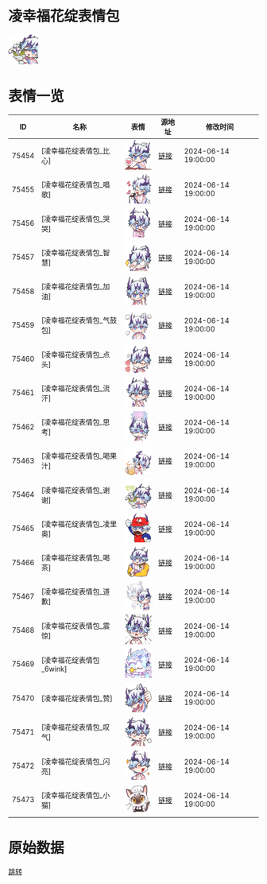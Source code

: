 # 凌幸福花绽表情包

<img src="./cover.png" height="60" alt="cover" />

# 表情一览

|ID|名称|表情|源地址|修改时间|
|----|----|----|----|----|
|75454|[凌幸福花绽表情包_比心]|<img src="./pic/075454_%5B凌幸福花绽表情包_比心%5D.png" height="60" alt="比心"/>|[链接](https://i0.hdslb.com/bfs/garb/4cc61335ef774803af59e1bfa6e0adcdc208a699.png)|2024-06-14 19:00:00|
|75455|[凌幸福花绽表情包_唱歌]|<img src="./pic/075455_%5B凌幸福花绽表情包_唱歌%5D.png" height="60" alt="唱歌"/>|[链接](https://i0.hdslb.com/bfs/garb/5ddf8c84f906410ff8cf6b9145294fe082d338de.png)|2024-06-14 19:00:00|
|75456|[凌幸福花绽表情包_哭哭]|<img src="./pic/075456_%5B凌幸福花绽表情包_哭哭%5D.png" height="60" alt="哭哭"/>|[链接](https://i0.hdslb.com/bfs/garb/1c3c3cb98f9c43bf1bdee8d1f385663d103807f6.png)|2024-06-14 19:00:00|
|75457|[凌幸福花绽表情包_智慧]|<img src="./pic/075457_%5B凌幸福花绽表情包_智慧%5D.png" height="60" alt="智慧"/>|[链接](https://i0.hdslb.com/bfs/garb/7ced8697506ae93ec16e76e446ce8eb19e270ec2.png)|2024-06-14 19:00:00|
|75458|[凌幸福花绽表情包_加油]|<img src="./pic/075458_%5B凌幸福花绽表情包_加油%5D.png" height="60" alt="加油"/>|[链接](https://i0.hdslb.com/bfs/garb/a565ea5fd353c22bd2e8367b486d41e9bb47afc8.png)|2024-06-14 19:00:00|
|75459|[凌幸福花绽表情包_气鼓包]|<img src="./pic/075459_%5B凌幸福花绽表情包_气鼓包%5D.png" height="60" alt="气鼓包"/>|[链接](https://i0.hdslb.com/bfs/garb/f8e5c4d6f52d3580c6383f872c80ea52d8d9a4f2.png)|2024-06-14 19:00:00|
|75460|[凌幸福花绽表情包_点头]|<img src="./pic/075460_%5B凌幸福花绽表情包_点头%5D.png" height="60" alt="点头"/>|[链接](https://i0.hdslb.com/bfs/garb/91ac6920b56be5bb5ff3542f366336613b01b627.png)|2024-06-14 19:00:00|
|75461|[凌幸福花绽表情包_流汗]|<img src="./pic/075461_%5B凌幸福花绽表情包_流汗%5D.png" height="60" alt="流汗"/>|[链接](https://i0.hdslb.com/bfs/garb/4ec10a35477cfabe93849acde41b458645244ca2.png)|2024-06-14 19:00:00|
|75462|[凌幸福花绽表情包_思考]|<img src="./pic/075462_%5B凌幸福花绽表情包_思考%5D.png" height="60" alt="思考"/>|[链接](https://i0.hdslb.com/bfs/garb/985d354f457d6bd2473262e4278ed45377737243.png)|2024-06-14 19:00:00|
|75463|[凌幸福花绽表情包_喝果汁]|<img src="./pic/075463_%5B凌幸福花绽表情包_喝果汁%5D.png" height="60" alt="喝果汁"/>|[链接](https://i0.hdslb.com/bfs/garb/529030043807d505f8ad18f054ef32ce57608e5b.png)|2024-06-14 19:00:00|
|75464|[凌幸福花绽表情包_谢谢]|<img src="./pic/075464_%5B凌幸福花绽表情包_谢谢%5D.png" height="60" alt="谢谢"/>|[链接](https://i0.hdslb.com/bfs/garb/7164dab10c1e4ca61d95bb430882666e7dc99be3.png)|2024-06-14 19:00:00|
|75465|[凌幸福花绽表情包_凌里奥]|<img src="./pic/075465_%5B凌幸福花绽表情包_凌里奥%5D.png" height="60" alt="凌里奥"/>|[链接](https://i0.hdslb.com/bfs/garb/ee5b00075ce8c002ff5bfa4cf3730e4067770de8.png)|2024-06-14 19:00:00|
|75466|[凌幸福花绽表情包_喝茶]|<img src="./pic/075466_%5B凌幸福花绽表情包_喝茶%5D.png" height="60" alt="喝茶"/>|[链接](https://i0.hdslb.com/bfs/garb/a86e789d426cb995872b89614553b2182945993a.png)|2024-06-14 19:00:00|
|75467|[凌幸福花绽表情包_道歉]|<img src="./pic/075467_%5B凌幸福花绽表情包_道歉%5D.png" height="60" alt="道歉"/>|[链接](https://i0.hdslb.com/bfs/garb/7b79cfb7e3c1f34a0fd1ada4755c9653a529b0e5.png)|2024-06-14 19:00:00|
|75468|[凌幸福花绽表情包_震惊]|<img src="./pic/075468_%5B凌幸福花绽表情包_震惊%5D.png" height="60" alt="震惊"/>|[链接](https://i0.hdslb.com/bfs/garb/19c710d6cd26c7774286fe0df2f250acc3ec0fa4.png)|2024-06-14 19:00:00|
|75469|[凌幸福花绽表情包_6wink]|<img src="./pic/075469_%5B凌幸福花绽表情包_6wink%5D.png" height="60" alt="6wink"/>|[链接](https://i0.hdslb.com/bfs/garb/6b45c338236444938334c22405d33cd8a5b42094.png)|2024-06-14 19:00:00|
|75470|[凌幸福花绽表情包_赞]|<img src="./pic/075470_%5B凌幸福花绽表情包_赞%5D.png" height="60" alt="赞"/>|[链接](https://i0.hdslb.com/bfs/garb/2a39816d6da3874e657250e0f03fec34ffc00b83.png)|2024-06-14 19:00:00|
|75471|[凌幸福花绽表情包_叹气]|<img src="./pic/075471_%5B凌幸福花绽表情包_叹气%5D.png" height="60" alt="叹气"/>|[链接](https://i0.hdslb.com/bfs/garb/e45bffc9a4b99247d511fea74180268d180d2a34.png)|2024-06-14 19:00:00|
|75472|[凌幸福花绽表情包_闪亮]|<img src="./pic/075472_%5B凌幸福花绽表情包_闪亮%5D.png" height="60" alt="闪亮"/>|[链接](https://i0.hdslb.com/bfs/garb/3b93dc0561e7eec6974feb7a19d596342f303897.png)|2024-06-14 19:00:00|
|75473|[凌幸福花绽表情包_小猫]|<img src="./pic/075473_%5B凌幸福花绽表情包_小猫%5D.png" height="60" alt="小猫"/>|[链接](https://i0.hdslb.com/bfs/garb/123070b249758edb6881960c84535442ec01ba05.png)|2024-06-14 19:00:00|

# 原始数据

[跳转](./raw.json)

